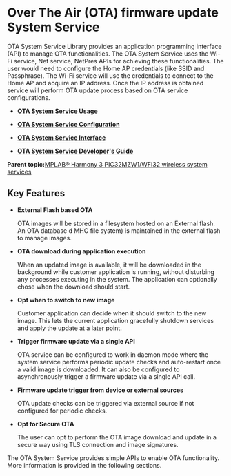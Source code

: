 # Over The Air \(OTA\) firmware update System Service

OTA System Service Library provides an application programming interface \(API\) to manage OTA functionalities. The OTA System Service uses the Wi-Fi service, Net service, NetPres APIs for achieving these functionalities. The user would need to configure the Home AP credentials \(like SSID and Passphrase\). The Wi-Fi service will use the credentials to connect to the Home AP and acquire an IP address. Once the IP address is obtained service will perform OTA update process based on OTA service configurations.

-   **[OTA System Service Usage](GUID-E13DC21B-3F94-455C-8DB3-48F8F7163844.md)**  

-   **[OTA System Service Configuration](GUID-44230E49-6079-4901-9D7C-F71412C3B9EA.md)**  

-   **[OTA System Service Interface](GUID-F8A21576-2DFD-406F-9736-CEFDE7AD5207.md)**  

-   **[OTA System Service Developer's Guide](GUID-C340E1A4-6E08-4399-8480-E07BA98EDFB2.md)**  


**Parent topic:**[MPLAB® Harmony 3 PIC32MZW1/WFI32 wireless system services](GUID-653E183F-71C9-4BD2-9698-4D4BB2A2992A.md)

## Key Features

-   **External Flash based OTA**

    OTA images will be stored in a filesystem hosted on an External flash.<br />An OTA database d MHC file system\) is maintained in the external flash to manage images.

-   **OTA download during application execution**

    When an updated image is available, it will be downloaded in the background while customer application is running, without disturbing any processes executing in the system. The application can optionally chose when the download should start.

-   **Opt when to switch to new image**

    Customer application can decide when it should switch to the new image. This lets the current application gracefully shutdown services and apply the update at a later point.

-   **Trigger firmware update via a single API**

    OTA service can be configured to work in daemon mode where the system service performs periodic update checks and auto-restart once a valid image is downloaded. It can also be configured to asynchronously trigger a firmware update via a single API call.

-   **Firmware update trigger from device or external sources**

    OTA update checks can be triggered via external source if not configured for periodic checks.

-   **Opt for Secure OTA**

    The user can opt to perform the OTA image download and update in a secure way using TLS connection and image signatures.


The OTA System Service provides simple APIs to enable OTA functionality. More information is provided in the following sections.

